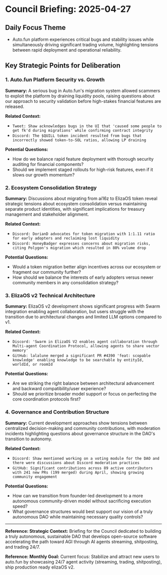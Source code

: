 # Council Briefing: 2025-04-27

## Daily Focus Theme

- Auto.fun platform experiences critical bugs and stability issues while simultaneously driving significant trading volume, highlighting tensions between rapid deployment and operational reliability.

## Key Strategic Points for Deliberation

### 1. Auto.fun Platform Security vs. Growth

**Summary:** A serious bug in Auto.fun's migration system allowed scammers to exploit the platform by draining liquidity pools, raising questions about our approach to security validation before high-stakes financial features are released.

**Related Context:**
- `Tweet: Shaw acknowledges bugs in the UI that 'caused some people to get fk'd during migrations' while confirming contract integrity`
- `Discord: The $QUILL token incident resulted from bugs that incorrectly showed token-to-SOL ratios, allowing LP draining`

**Potential Questions:**
- How do we balance rapid feature deployment with thorough security auditing for financial components?
- Should we implement staged rollouts for high-risk features, even if it slows our growth momentum?

### 2. Ecosystem Consolidation Strategy

**Summary:** Discussions about migrating from ai16z to ElizaOS token reveal strategic tensions about ecosystem consolidation versus maintaining separate product identities, with significant implications for treasury management and stakeholder alignment.

**Related Context:**
- `Discord: DorianD advocates for token migration with 1:1.11 ratio for early adopters and reclaiming lost liquidity`
- `Discord: HoneyBadger expresses concerns about migration risks, citing Polygon's migration which resulted in 80% volume drop`

**Potential Questions:**
- Would a token migration better align incentives across our ecosystem or fragment our community further?
- How should we balance the interests of early adopters versus newer community members in any consolidation strategy?

### 3. ElizaOS v2 Technical Architecture

**Summary:** ElizaOS v2 development shows significant progress with Swarm integration enabling agent collaboration, but users struggle with the transition due to architectural changes and limited LLM options compared to v1.

**Related Context:**
- `Discord: 'Swarm in ElizaOS V2 enables agent collaboration through Multi-agent Coordination Protocol, allowing agents to share vector memory'`
- `GitHub: lalalune merged a significant PR #4390 'feat: scopable knowledge' enabling knowledge to be searchable by entityId, worldId, or roomId`

**Potential Questions:**
- Are we striking the right balance between architectural advancement and backward compatibility/user experience?
- Should we prioritize broader model support or focus on perfecting the core coordination protocols first?

### 4. Governance and Contribution Structure

**Summary:** Current development approaches show tensions between centralized decision-making and community contributions, with moderation incidents highlighting questions about governance structure in the DAO's transition to autonomy.

**Related Context:**
- `Discord: Shaw mentioned working on a voting module for the DAO and there were discussions about Discord moderation practices`
- `GitHub: Significant contributions across 89 active contributors with 241 new PRs (199 merged) during April, showing growing community engagement`

**Potential Questions:**
- How can we transition from founder-led development to a more autonomous community-driven model without sacrificing execution speed?
- What governance structures would best support our vision of a truly autonomous DAO while maintaining necessary quality controls?

---
**Reference: Strategic Context:** Briefing for the Council dedicated to building a truly autonomous, sustainable DAO that develops open-source software accelerating the path toward AGI through AI agents streaming, shitposting, and trading 24/7.

**Reference: Monthly Goal:** Current focus: Stabilize and attract new users to auto.fun by showcasing 24/7 agent activity (streaming, trading, shitposting), ship production ready elizaOS v2.